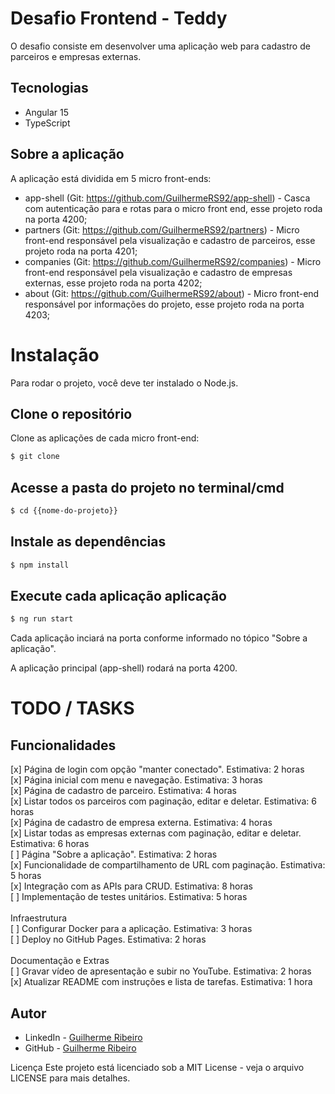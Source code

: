 
# Desafio Frontend - Teddy

O desafio consiste em desenvolver uma aplicação web para cadastro de parceiros e empresas externas.

## Tecnologias

- Angular 15
- TypeScript

## Sobre a aplicação

A aplicação está dividida em 5 micro front-ends:

- app-shell (Git: https://github.com/GuilhermeRS92/app-shell) - Casca com autenticação para e rotas para o micro front end, esse projeto roda na porta 4200;
- partners (Git: https://github.com/GuilhermeRS92/partners) - Micro front-end responsável pela visualização e cadastro de parceiros, esse projeto roda na porta 4201;
- companies (Git: https://github.com/GuilhermeRS92/companies) - Micro front-end responsável pela visualização e cadastro de empresas externas, esse projeto roda na porta 4202;
- about (Git: https://github.com/GuilhermeRS92/about) - Micro front-end responsável por informações do projeto, esse projeto roda na porta 4203;

# Instalação

Para rodar o projeto, você deve ter instalado o Node.js.

## Clone o repositório
Clone as aplicações de cada micro front-end:
```bash
$ git clone
```
## Acesse a pasta do projeto no terminal/cmd
```bash
$ cd {{nome-do-projeto}}
```

## Instale as dependências
```bash
$ npm install
```

## Execute cada aplicação aplicação
```bash
$ ng run start
```

Cada aplicação inciará na porta conforme informado no tópico "Sobre a aplicação".

A aplicação principal (app-shell) rodará na porta 4200.

# TODO / TASKS

## Funcionalidades

[x] Página de login com opção "manter conectado". Estimativa: 2 horas \
[x] Página inicial com menu e navegação. Estimativa: 3 horas \
[x] Página de cadastro de parceiro. Estimativa: 4 horas \
[x] Listar todos os parceiros com paginação, editar e deletar. Estimativa: 6 horas \
[x] Página de cadastro de empresa externa. Estimativa: 4 horas \
[x] Listar todas as empresas externas com paginação, editar e deletar. Estimativa: 6 horas \
[ ] Página "Sobre a aplicação". Estimativa: 2 horas \
[x] Funcionalidade de compartilhamento de URL com paginação. Estimativa: 5 horas \
[x] Integração com as APIs para CRUD. Estimativa: 8 horas \
[ ] Implementação de testes unitários. Estimativa: 5 horas \
 \
Infraestrutura  \
[ ] Configurar Docker para a aplicação. Estimativa: 3 horas \
[ ] Deploy no GitHub Pages. Estimativa: 2 horas  \
 \
Documentação e Extras \
[ ] Gravar vídeo de apresentação e subir no YouTube. Estimativa: 2 horas \
[x] Atualizar README com instruções e lista de tarefas. Estimativa: 1 hora

## Autor

- LinkedIn - [Guilherme Ribeiro](https://www.linkedin.com/in/guilhermeribeirosouza/)
- GitHub - [Guilherme Ribeiro](https://github.com/GuilhermeRS92)

Licença
Este projeto está licenciado sob a MIT License - veja o arquivo LICENSE para mais detalhes.